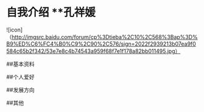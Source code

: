 # 自我介绍 **孔祥媛
![icon]（http://imgsrc.baidu.com/forum/cp%3Dtieba%2C10%2C568%3Bap%3D%B9%ED%C6%FC4%B0%C9%2C90%2C576/sign=2022f2939213b07ea9f0584c65b2f342/53e7e8c4b74543a959f68f7e1f178a82bb011495.jpg）

##基本资料

##个人爱好

##发展方向

##其他
